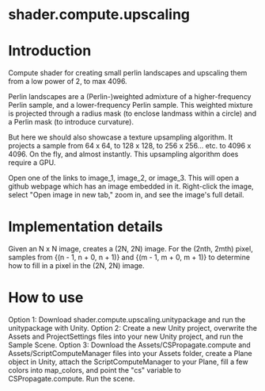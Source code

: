 # shader.compute.upscaling

# Introduction

Compute shader for creating small perlin landscapes and upscaling them from a low power of 2, to max 4096.

Perlin landscapes are a (Perlin-)weighted admixture of a higher-frequency Perlin sample, and a lower-frequency Perlin sample. This weighted mixture is projected through a radius mask (to enclose landmass within a circle) and a Perlin mask (to introduce curvature).

But here we should also showcase a texture upsampling algorithm. It projects a sample from 64 x 64, to 128 x 128, to 256 x 256... etc. to 4096 x 4096. On the fly, and almost instantly. This upsampling algorithm does require a GPU.

Open one of the links to image_1, image_2, or image_3. This will open a github webpage which has an image embedded in it. Right-click the image, select "Open image in new tab," zoom in, and see the image's full detail.

# Implementation details

Given an N x N image, creates a (2N, 2N) image. For the (2nth, 2mth) pixel, samples from 
{(n - 1, n + 0, n + 1)} and 
{(m - 1, m + 0, m + 1)} to determine how to fill in a pixel in the (2N, 2N) image.

# How to use

Option 1: Download shader.compute.upscaling.unitypackage and run the unitypackage with Unity.
Option 2: Create a new Unity project, overwrite the Assets and ProjectSettings files into your new Unity project, and run the Sample Scene.
Option 3: Download the Assets/CSPropagate.compute and Assets/ScriptComputeManager files into your Assets folder, create a Plane object in Unity, attach the ScriptComputeManager to your Plane, fill a few colors into map_colors, and point the "cs" variable to CSPropagate.compute. Run the scene.
